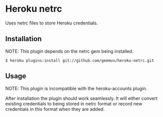 # Heroku netrc

Uses netrc files to store Heroku credentials.

## Installation

NOTE: This plugin depends on the netrc gem being installed.

    $ heroku plugins:install git://github.com/geemus/heroku-netrc.git

## Usage

NOTE: This plugin is incompatible with the heroku-accounts plugin.

After installation the plugin should work seamlessly. It will either convert existing credentials to being stored in netrc format or record new credentials in this format when they are added.
